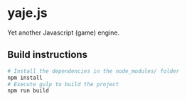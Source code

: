 # yaje.js
Yet another Javascript (game) engine.

## Build instructions

```sh
# Install the dependencies in the node_modules/ folder
npm install
# Execute gulp to build the project
npm run build
```

